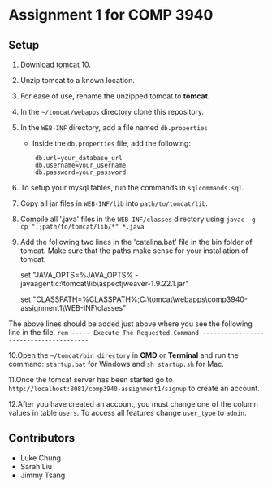 # Assignment 1 for COMP 3940

## Setup

1. Download [tomcat 10](https://tomcat.apache.org/download-10.cgi).

2. Unzip tomcat to a known location.

3. For ease of use, rename the unzipped tomcat to **tomcat**.

4. In the `~/tomcat/webapps` directory clone this repository.

5. In the `WEB-INF` directory, add a file named `db.properties`

   - Inside the `db.properties` file, add the following:

   ```
       db.url=your_database_url
       db.username=your_username
       db.password=your_password
   ```

6. To setup your mysql tables, run the commands in `sqlcommands.sql`.

7. Copy all jar files in `WEB-INF/lib` into `path/to/tomcat/lib`.

8. Compile all '.java' files in the `WEB-INF/classes` directory using `javac -g -cp ".;path/to/tomcat/lib/*" *.java`

9. Add the following two lines in the 'catalina.bat' file in the bin folder of tomcat. Make sure that the paths make sense for your installation of tomcat.

   set "JAVA_OPTS=%JAVA_OPTS% -javaagent:c:\tomcat\lib\aspectjweaver-1.9.22.1.jar"

   set "CLASSPATH=%CLASSPATH%;C:\tomcat\webapps\comp3940-assignment1\WEB-INF\classes"
   
 
The above lines should be added just above where you see the following line in the file.
```rem ----- Execute The Requested Command ---------------------------------------```

10.Open the `~/tomcat/bin directory` in **CMD** or **Terminal** and run the command: `startup.bat` for Windows and `sh startup.sh` for Mac.

11.Once the tomcat server has been started go to `http://localhost:8081/comp3940-assignment1/signup` to create an account.

12.After you have created an account, you must change one of the column values in table `users`. To access all features change `user_type` to `admin`. 

## Contributors

- Luke Chung
- Sarah Liu
- Jimmy Tsang
